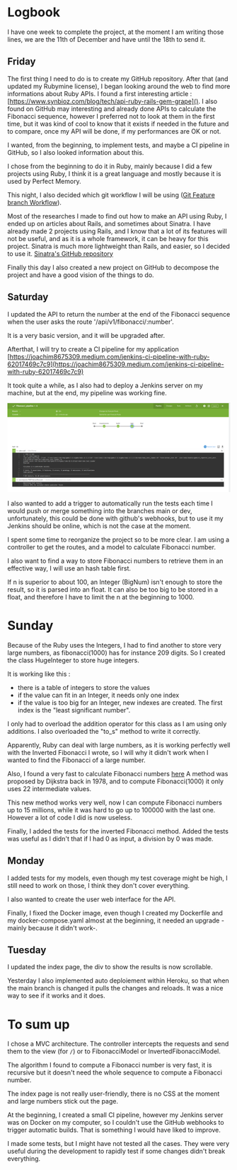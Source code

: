 # Logbook

I have one week to complete the project, at the moment I am writing those lines, we are the 11th of December and have until the 18th to send it.

## Friday

The first thing I need to do is to create my GitHub repository. After that (and updated my Rubymine license), I began looking around the web to find more informations about Ruby APIs.
I found a first interesting article : [https://www.synbioz.com/blog/tech/api-ruby-rails-gem-grape]().
I also found on GitHub may interesting and already done APIs to calculate the Fibonacci sequence, however I preferred not to look at them in the first time, but it was kind of cool to know that it exists if needed in the future and to compare, once my API will be done, if my performances are OK or not.

I wanted, from the beginning, to implement tests, and maybe a CI pipeline in GitHub, so I also looked information about this.

I chose from the beginning to do it in Ruby, mainly because I did a few projects using Ruby, I think it is a great language and mostly because it is used by Perfect Memory.

This night, I also decided which git workflow I will be using ([Git Feature branch Workflow](https://www.atlassian.com/git/tutorials/comparing-workflows/feature-branch-workflow)).

Most of the researches I made to find out how to make an API using Ruby, I ended up on articles about Rails, and sometimes about Sinatra. I have already made 2 projects using Rails, and I know that a lot of its features will not be useful, and as it is a whole framework, it can be heavy for this project. Sinatra is much more lightweight than Rails, and easier, so I decided to use it.
[Sinatra's GitHub repository](https://github.com/sinatra/sinatra)

Finally this day I also created a new project on GitHub to decompose the project and have a good vision of the things to do.

## Saturday

I updated the API to return the number at the end of the Fibonacci sequence when the user asks the route '/api/v1/fibonacci/:number'.

It is a very basic version, and it will be upgraded after.

Afterthat, I will try to create a CI pipeline for my application [https://joachim8675309.medium.com/jenkins-ci-pipeline-with-ruby-62017469c7c9](https://joachim8675309.medium.com/jenkins-ci-pipeline-with-ruby-62017469c7c9)

It took quite a while, as I also had to deploy a Jenkins server on my machine, but at the end, my pipeline was working fine.

![logbook_images/ci_pipeline.png](logbook_images/ci_pipeline.png)

I also wanted to add a trigger to automatically run the tests each time I would push or merge something into the branches main or dev, unfortunately, this could be done with github's webhooks, but to use it my Jenkins should be online, which is not the case at the moment.

I spent some time to reorganize the project so to be more clear. I am using a controller to get the routes, and a model to calculate Fibonacci number.

I also want to find a way to store Fibonacci numbers to retrieve them in an effective way, I will use an hash table first.

If n is superior to about 100, an Integer (BigNum) isn't enough to store the result, so it is parsed into an float. It can also be too big to be stored in a float, and therefore I have to limit the n at the beginning to 1000.

# Sunday

Because of the Ruby uses the Integers, I had to find another to store very large numbers, as fibonacci(1000) has for instance 209 digits. So I created the class HugeInteger to store huge integers.

It is working like this : 
* there is a table of integers to store the values
* if the value can fit in an Integer, it needs only one index
* if the value is too big for an Integer, new indexes are created. The first index is the "least significant number".

I only had to overload the addition operator for this class as I am using only additions.
I also overloaded the "to_s" method to write it correctly.

Apparently, Ruby can deal with large numbers, as it is working perfectly well with the Inverted Fibonacci I wrote, so I will why it didn't work when I wanted to find the Fibonacci of a large number.

Also, I found a very fast to calculate Fibonacci numbers [here](http://www.maths.surrey.ac.uk/hosted-sites/R.Knott/Fibonacci/fibFormula.html#section1.1)
A method was proposed by Dijkstra back in 1978, and to compute Fibonacci(1000) it only uses 22 intermediate values.

This new method works very well, now I can compute Fibonacci numbers up to 15 millions, while it was hard to go up to 100000 with the last one. However a lot of code I did is now useless.

Finally, I added the tests for the inverted Fibonacci method. Added the tests was useful as I didn't that if I had 0 as input, a division by 0 was made.

## Monday

I added tests for my models, even though my test coverage might be high, I still need to work on those, I think they don't cover everything.

I also wanted to create the user web interface for the API.

Finally, I fixed the Docker image, even though I created my Dockerfile and my docker-compose.yaml almost at the beginning, it needed an upgrade -mainly because it didn't work-.

## Tuesday

I updated the index page, the div to show the results is now scrollable.

Yesterday I also implemented auto deploiement within Heroku, so that when the main branch is changed it pulls the changes and reloads. It was a nice way to see if it works and it does.

# To sum up

I chose a MVC architecture. The controller intercepts the requests and send them to the view (for `/`) or to FibonacciModel or InvertedFibonacciModel.

The algorithm I found to compute a Fibonacci number is very fast, it is recursive but it doesn't need the whole sequence to compute a Fibonacci number.

The index page is not really user-friendly, there is no CSS at the moment and large numbers stick out the page.

At the beginning, I created a small CI pipeline, however my Jenkins server was on Docker on my computer, so I couldn't use the GitHub webhooks to trigger automatic builds. That is something I would have liked to improve.

I made some tests, but I might have not tested all the cases. They were very useful during the development to rapidly test if some changes didn't break everything.




